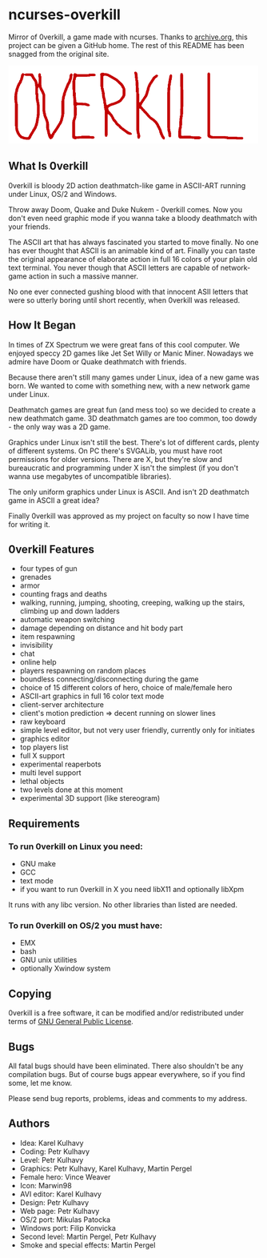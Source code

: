 # ncurses-overkill

Mirror of 0verkill, a game made with ncurses. Thanks to [archive.org](https://web.archive.org/web/20170105060044/artax.karlin.mff.cuni.cz/~brain/0verkill), this project can be given a GitHub home. The rest of this README has been snagged from the original site.

<img width="500" height="157" src="https://github.com/inferno986return/ncurses-overkill/blob/master/0verkill.gif" alt=""/>

## What Is 0verkill
0verkill is bloody 2D action deathmatch-like game in ASCII-ART running under Linux, OS/2 and Windows.

Throw away Doom, Quake and Duke Nukem - 0verkill comes. Now you don't even need graphic mode if you wanna take a bloody deathmatch with your friends.

The ASCII art that has always fascinated you started to move finally. No one has ever thought that ASCII is an animable kind of art. Finally you can taste the original appearance of elaborate action in full 16 colors of your plain old text terminal. You never though that ASCII letters are capable of network-game action in such a massive manner.

No one ever connected gushing blood with that innocent ASII letters that were so utterly boring until short recently, when 0verkill was released.

## How It Began
In times of ZX Spectrum we were great fans of this cool computer. We enjoyed speccy 2D games like Jet Set Willy or Manic Miner. Nowadays we admire have Doom or Quake deathmatch with friends.

Because there aren't still many games under Linux, idea of a new game was born. We wanted to come with something new, with a new network game under Linux.

Deathmatch games are great fun (and mess too) so we decided to create a new deathmatch game. 3D deathmatch games are too common, too dowdy - the only way was a 2D game.

Graphics under Linux isn't still the best. There's lot of different cards, plenty of different systems. On PC there's SVGALib, you must have root permissions for older versions. There are X, but they're slow and bureaucratic and programming under X isn't the simplest (if you don't wanna use megabytes of uncompatible libraries).

The only uniform graphics under Linux is ASCII. And isn't 2D deathmatch game in ASCII a great idea?

Finally 0verkill was approved as my project on faculty so now I have time for writing it.

## 0verkill Features
* four types of gun
* grenades
* armor
* counting frags and deaths
* walking, running, jumping, shooting, creeping, walking up the stairs, climbing up and down ladders
* automatic weapon switching
* damage depending on distance and hit body part
* item respawning
* invisibility
* chat
* online help
* players respawning on random places
* boundless connecting/disconnecting during the game
* choice of 15 different colors of hero, choice of male/female hero
* ASCII-art graphics in full 16 color text mode
* client-server architecture
* client's motion prediction => decent running on slower lines
* raw keyboard
* simple level editor, but not very user friendly, currently only for initiates
* graphics editor
* top players list
* full X support
* experimental reaperbots
* multi level support
* lethal objects
* two levels done at this moment
* experimental 3D support (like stereogram)

## Requirements
### To run 0verkill on Linux you need:
* GNU make
* GCC
* text mode
* if you want to run 0verkill in X you need libX11 and optionally libXpm

It runs with any libc version. No other libraries than listed are needed.

### To run 0verkill on OS/2 you must have:
* EMX
* bash
* GNU unix utilities
* optionally Xwindow system

## Copying
0verkill is a free software, it can be modified and/or redistributed under terms of [GNU General Public License](https://www.gnu.org/copyleft/gpl.html).

## Bugs
All fatal bugs should have been eliminated. There also shouldn't be any compilation bugs. But of course bugs appear everywhere, so if you find some, let me know.

Please send bug reports, problems, ideas and comments to my address.

## Authors
* Idea: Karel Kulhavy
* Coding: Petr Kulhavy
* Level: Petr Kulhavy
* Graphics: Petr Kulhavy, Karel Kulhavy, Martin Pergel
* Female hero: Vince Weaver
* Icon: Marwin98
* AVI editor: Karel Kulhavy
* Design:	Petr Kulhavy
* Web page: Petr Kulhavy
* OS/2 port: Mikulas Patocka
* Windows port: Filip Konvicka
* Second level: Martin Pergel, Petr Kulhavy
* Smoke and special effects: Martin Pergel

